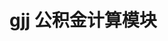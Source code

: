 <!--
 * @Author: 27
 * @LastEditors: 27
 * @Date: 2023-01-17 22:32:00
 * @LastEditTime: 2023-01-17 22:32:12
 * @FilePath: /k-go-infra/pkg/gjj/doc.md
 * @description: type some description
-->

# gjj 公积金计算模块

